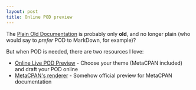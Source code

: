```yaml
---
layout: post
title: Online POD preview
---
```


The [Plain Old Documentation](https://metacpan.org/pod/perlpod) is probably
only **old**, and no longer plain (who would say to _prefer_ POD to MarkDown,
for example)?
<!--more-->
But when POD is needed, there are two resources I love:

 * [Online Live POD Preview](http://podwebview.odyniec.net/#) - Choose your theme (MetaCPAN included) and draft your POD online
 * [MetaCPAN's renderer](https://metacpan.org/pod/perlpod) - Somehow official preview for MetaCPAN documentation
